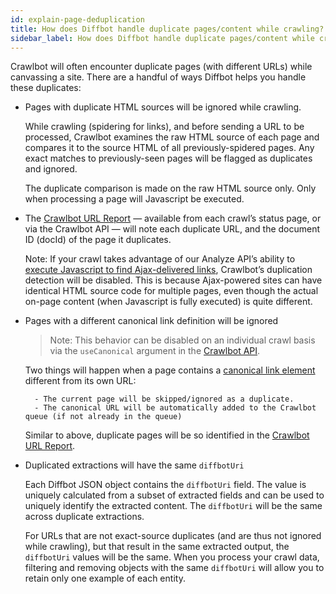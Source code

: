 ```yaml
---
id: explain-page-deduplication
title: How does Diffbot handle duplicate pages/content while crawling?
sidebar_label: How does Diffbot handle duplicate pages/content while crawling?
---
```



Crawlbot will often encounter duplicate pages (with different URLs) while canvassing a site. There are a handful of ways Diffbot helps you handle these duplicates:

- Pages with duplicate HTML sources will be ignored while crawling.
    
    While crawling (spidering for links), and before sending a URL to be processed, Crawlbot examines the raw HTML source of each page and compares it to the source HTML of all previously-spidered pages. Any exact matches to previously-seen pages will be flagged as duplicates and ignored.

    The duplicate comparison is made on the raw HTML source only. Only when processing a page will Javascript be executed.

- The [Crawlbot URL Report](explain-crawl-url-report) — available from each crawl’s status page, or via the Crawlbot API — will note each duplicate URL, and the document ID (docId) of the page it duplicates.

    Note: If your crawl takes advantage of our Analyze API’s ability to [execute Javascript to find Ajax-delivered links](guides-crawling-ajax-generated-links), Crawlbot’s duplication detection will be disabled. This is because Ajax-powered sites can have identical HTML source code for multiple pages, even though the actual on-page content (when Javascript is fully executed) is quite different.

- Pages with a different canonical link definition will be ignored

    > Note: This behavior can be disabled on an individual crawl basis via the `useCanonical` argument in the [Crawlbot API](api-crawlbot-api).

    Two things will happen when a page contains a [canonical link element](https://en.wikipedia.org/wiki/Canonical_link_element) different from its own URL:
    
        - The current page will be skipped/ignored as a duplicate.
        - The canonical URL will be automatically added to the Crawlbot queue (if not already in the queue)

    Similar to above, duplicate pages will be so identified in the [Crawlbot URL Report](explain-crawl-url-report).

- Duplicated extractions will have the same `diffbotUri`

    Each Diffbot JSON object contains the `diffbotUri` field. The value is uniquely calculated from a subset of extracted fields and can be used to uniquely identify the extracted content. The `diffbotUri` will be the same across duplicate extractions.

    For URLs that are not exact-source duplicates (and are thus not ignored while crawling), but that result in the same extracted output, the `diffbotUri` values will be the same. When you process your crawl data, filtering and removing objects with the same `diffbotUri` will allow you to retain only one example of each entity.
